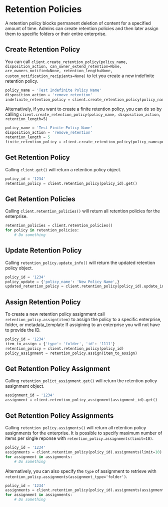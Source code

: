 Retention Policies
==================

A retention policy blocks permanent deletion of content for a specified amount of time. Admins can create retention policies and then later assign them to specific folders or their entire enterprise.

Create Retention Policy
-----------------------

You can call `client.create_retention_policy(policy_name, disposition_action, can_owner_extend_retention=None, are_owners_notified=None, retention_length=None, custom_notification_recipients=None)` to let you create a new indefinite retention policy.

```python
policy_name = 'Test Indefinite Policy Name'
disposition_action = 'remove_retention'
indefinite_retention_policy = client.create_retention_policy(policy_name, disposition_action)
```

Alternatively, if you want to create a finite retention policy, you can do so by calling `client.create_retention_policy(policy_name, disposition_action, retention_length=5)`

```python
policy_name = 'Test Finite Policy Name'
disposition_action = 'remove_retention'
retention_length = 5
finite_retention_policy = client.create_retention_policy(policy_name=policy_name, disposition_action=disposition_action, retention_length=retention_length)
```

Get Retention Policy
--------------------

Calling `client.get()` will return a retention policy object.

```python
policy_id = '1234'
retention_policy = client.retention_policy(policy_id).get()
```

Get Retention Policies
----------------------

Calling `client.retention_policies()` will return all retention policies for the enterprise.

```python
retention_policies = client.retention_policies()
for policy in retention_policies:
    # Do something
```

Update Retention Policy
-----------------------

Calling `retention_policy.update_info()` will return the updated retention policy object.

```python
policy_id = '1234'
policy_update = {'policy_name': 'New Policy Name',}
updated_retention_policy = client.retention_policy(policy_id).update_info(policy_update)
```

Assign Retention Policy
-----------------------

To create a new retention policy assignment call `retention_policy.assign(item)` to assign the policy to a specific enterprise, 
folder, or metadata_template If assigining to an enterprise you will not have to provide the ID.

```python
policy_id = '1234'
item_to_assign = {'type': 'folder', 'id': '1111'}
retention_policy = client.retention_policy(policy_id)
policy_assignment = retention_policy.assign(item_to_assign)
```

Get Retention Policy Assignment
-------------------------------

Calling `retention_polict_assignment.get()` will return the retention policy assignment object.

```python
assignment_id = '1234'
assignment = client.retention_policy_assignment(assignment_id).get()
```

Get Retention Policy Assignments
--------------------------------

Calling `retention_policy.assigments()` will return all retention policy assignments for the enterprise. It is possible to specify maximum number of items per single reponse with
`retention_policy.assignments(limit=10)`.

```python
policy_id = '1234'
assignments = client.retention_policy(policy_id).assignments(limit=10)
for assignment in assignments:
    # Do something
```

Alternatively, you can also specify the `type` of assignment to retrieve with `retention_policy.assignments(assignment_type='folder')`.

```python
policy_id = '1234'
assignments = client.retention_policy(policy_id).assignments(assignment_type='folder', limit=10)
for assignment in assignments:
    # Do something
```
